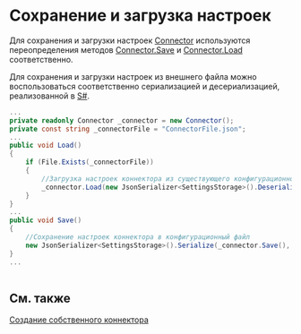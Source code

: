 # Сохранение и загрузка настроек

Для сохранения и загрузки настроек [Connector](xref:StockSharp.Algo.Connector) используются переопределения методов [Connector.Save](xref:StockSharp.Algo.Connector.Save(Ecng.Serialization.SettingsStorage)) и [Connector.Load](xref:StockSharp.Algo.Connector.Load(Ecng.Serialization.SettingsStorage)) соответственно. 

Для сохранения и загрузки настроек из внешнего файла можно воспользоваться соответственно сериализацией и десериализацией, реализованной в [S\#](StockSharpAbout.md). 

```cs
...
private readonly Connector _connector = new Connector();
private const string _connectorFile = "ConnectorFile.json";
...
public void Load()
{
	if (File.Exists(_connectorFile))
	{
		//Загрузка настроек коннектора из существующего конфигурационного файла
		_connector.Load(new JsonSerializer<SettingsStorage>().Deserialize(_connectorFile));
	}
}
...
public void Save()
{
	//Сохранение настроек коннектора в конфигурационный файл
	new JsonSerializer<SettingsStorage>().Serialize(_connector.Save(), _connectorFile);
}
...
		
```

## См. также

[Создание собственного коннектора](ConnectorCreating.md)
